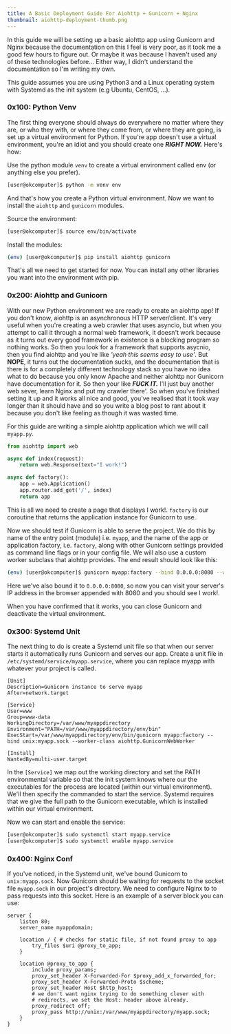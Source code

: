 ```yaml
---
title: A Basic Deployment Guide For Aiohttp + Gunicorn + Nginx
thumbnail: aiohttp-deployment-thumb.png
---
```


In this guide we will be setting up a basic aiohttp app using Gunicorn and Nginx because the documentation on this I feel is very poor, as it took me a good few hours to figure out. Or maybe it was because I haven't used any of these technologies before... Either way, I didn't understand the documentation so I'm writing my own.

This guide assumes you are using Python3 and a Linux operating system with Systemd as the init system (e.g Ubuntu, CentOS, ...).

### 0x100: Python Venv

The first thing everyone should always do everywhere no matter where they are, or who they with, or where they come from, or where they are going, is set up a virtual environment for Python. If you're app doesn't use a virtual environment, you're an idiot and you should create one ***RIGHT NOW.*** Here's how:

Use the python module `venv` to create a virtual environment called env (or anything else you prefer).

```bash
[user@okcomputer]$ python -m venv env
```

And that's how you create a Python virtual environment. Now we want to install the `aiohttp` and `gunicorn` modules.

Source the environment:

```bash
[user@okcomputer]$ source env/bin/activate
```

Install the modules:

```bash
(env) [user@okcomputer]$ pip install aiohttp gunicorn
```

That's all we need to get started for now. You can install any other libraries you want into the environment with pip.

### 0x200: Aiohttp and Gunicorn

With our new Python environment we are ready to create an aiohttp app! If you don't know, aiohttp is an asynchronous HTTP server/client. It's very useful when you're creating a web crawler that uses asyncio, but when you attempt to call it through a normal web framework, it doesn't work because as it turns out every good framework in existence is a blocking program so nothing works. So then you look for a framework that supports asycnio, then you find aiohttp and you're like *'yeah this seems easy to use'*. But **NOPE**, it turns out the documentation sucks, and the documentation that is there is for a completely different technology stack so you have no idea what to do because you only know Apache and neither aiohttp nor Gunicorn have documentation for it. So then your like ***FUCK IT.*** I'll just buy another web sever, learn Nginx and put my crawler there'. So when you've finished setting it up and it works all nice and good, you've realised that it took way longer than it should have and so you write a blog post to rant about it because you don't like feeling as though it was wasted time.

For this guide are writing a simple aiohttp application which we will call `myapp.py`.

```python
from aiohttp import web

async def index(request):
    return web.Response(text="I work!")

async def factory():
    app = web.Application()
    app.router.add_get('/', index)
    return app
```

This is all we need to create a page that displays I work!. `factory` is our coroutine that returns the application instance for Gunicorn to use.

Now we should test if Gunicorn is able to serve the project. We do this by name of the entry point (module) i.e. `myapp`, and the name of the app or application factory, i.e. `factory`, along with other Gunicorn settings provided as command line flags or in your config file. We will also use a custom worker subclass that aiohttp provides. The end result should look like this:

```bash
(env) [user@okcomputer]$ gunicorn myapp:factory --bind 0.0.0.0:8080 --worker-class aiohttp.GunicornWebWorker
```

Here we've also bound it to `0.0.0.0:8080`, so now you can visit your server's IP address in the browser appended with 8080 and you should see I work!.

When you have confirmed that it works, you can close Gunicorn and deactivate the virtual environment.

### 0x300: Systemd Unit

The next thing to do is create a Systemd unit file so that when our server starts it automatically runs Gunicorn and serves our app. Create a unit file in `/etc/systemd/service/myapp.service`, where you can replace myapp with whatever your project is called.

```
[Unit]
Description=Gunicorn instance to serve myapp
After=network.target

[Service]
User=www
Group=www-data
WorkingDirectory=/var/www/myappdirectory
Environment="PATH=/var/www/myappdirectory/env/bin"
ExecStart=/var/www/myappdirectory/env/bin/gunicorn myapp:factory --bind unix:myapp.sock --worker-class aiohttp.GunicornWebWorker

[Install]
WantedBy=multi-user.target
```

In the `[Service]` we map out the working directory and set the PATH environmental variable so that the init system knows where our the executables for the process are located (within our virtual environment). We'll then specify the commanded to start the service. Systemd requires that we give the full path to the Gunicorn executable, which is installed within our virtual environment.

Now we can start and enable the service:

```bash
[user@okcomputer]$ sudo systemctl start myapp.service
[user@okcomputer]$ sudo systemctl enable myapp.service
```

### 0x400: Nginx Conf

If you've noticed, in the Systemd unit, we've bound Gunicorn to `unix:myapp.sock`. Now Gunicorn should be waiting for requests to the socket file `myapp.sock` in our project's directory. We need to configure Nginx to to pass requests into this socket. Here is an example of a server block you can use:

```
server {
    listen 80;
    server_name myappdomain;

    location / { # checks for static file, if not found proxy to app
        try_files $uri @proxy_to_app;
    }

    location @proxy_to_app {
        include proxy_params;
        proxy_set_header X-Forwarded-For $proxy_add_x_forwarded_for;
        proxy_set_header X-Forwarded-Proto $scheme;
        proxy_set_header Host $http_host;
        # we don't want nginx trying to do something clever with
        # redirects, we set the Host: header above already.
        proxy_redirect off;
        proxy_pass http://unix:/var/www/myappdirectory/myapp.sock;
    }
}
```
